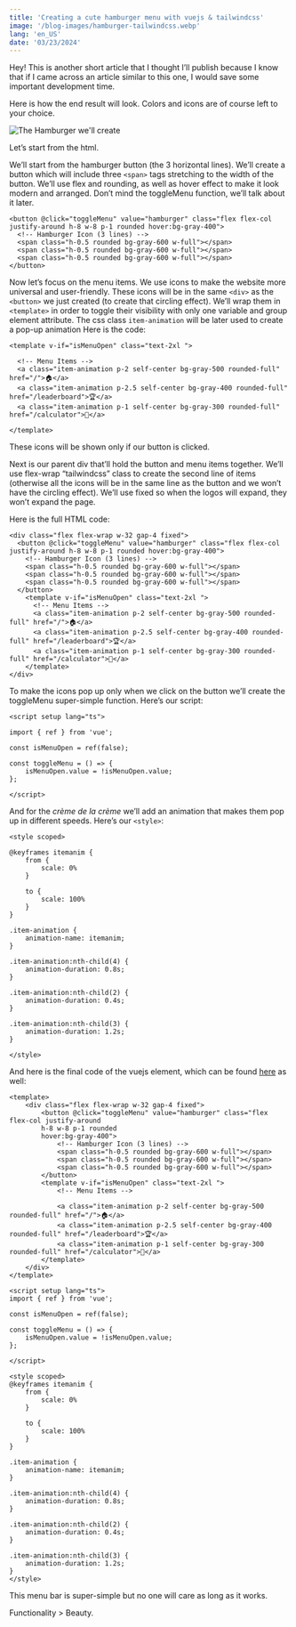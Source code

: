 ```yaml
---
title: 'Creating a cute hamburger menu with vuejs & tailwindcss'
image: '/blog-images/hamburger-tailwindcss.webp'
lang: 'en_US'
date: '03/23/2024'
---
```

Hey! This is another short article that I thought I’ll publish because I know that if I came across an article similar to this one, I would save some important development time.

Here is how the end result will look. Colors and icons are of course left to your choice.

![The Hamburger we'll create](/blog-images/hamburger-tailwindcss-example.png)

Let’s start from the html.

We’ll start from the hamburger button (the 3 horizontal lines). We’ll create a button which will include three `<span>` tags stretching to the width of the button. We’ll use flex and rounding, as well as hover effect to make it look modern and arranged. Don’t mind the toggleMenu function, we’ll talk about it later.

```
<button @click="toggleMenu" value="hamburger" class="flex flex-col justify-around h-8 w-8 p-1 rounded hover:bg-gray-400">
  <!-- Hamburger Icon (3 lines) -->
  <span class="h-0.5 rounded bg-gray-600 w-full"></span>
  <span class="h-0.5 rounded bg-gray-600 w-full"></span>
  <span class="h-0.5 rounded bg-gray-600 w-full"></span>
</button>
```

Now let’s focus on the menu items. We use icons to make the website more universal and user-friendly. These icons will be in the same `<div>` as the `<button>` we just created (to create that circling effect). We’ll wrap them in `<template>` in order to toggle their visibility with only one variable and group element attribute. The css class `item-animation` will be later used to create a pop-up animation Here is the code:

```
<template v-if="isMenuOpen" class="text-2xl ">

  <!-- Menu Items -->
  <a class="item-animation p-2 self-center bg-gray-500 rounded-full" href="/">🏠</a>
  <a class="item-animation p-2.5 self-center bg-gray-400 rounded-full" href="/leaderboard">🏆</a>
  <a class="item-animation p-1 self-center bg-gray-300 rounded-full" href="/calculator">🧮</a>

</template>
```

These icons will be shown only if our button is clicked.

Next is our parent div that’ll hold the button and menu items together. We’ll use flex-wrap “tailwindcss” class to create the second line of items (otherwise all the icons will be in the same line as the button and we won’t have the circling effect). We’ll use fixed so when the logos will expand, they won’t expand the page.

Here is the full HTML code:

```
<div class="flex flex-wrap w-32 gap-4 fixed">
  <button @click="toggleMenu" value="hamburger" class="flex flex-col justify-around h-8 w-8 p-1 rounded hover:bg-gray-400">
    <!-- Hamburger Icon (3 lines) -->
    <span class="h-0.5 rounded bg-gray-600 w-full"></span>
    <span class="h-0.5 rounded bg-gray-600 w-full"></span>
    <span class="h-0.5 rounded bg-gray-600 w-full"></span>
  </button>
    <template v-if="isMenuOpen" class="text-2xl ">
      <!-- Menu Items -->
      <a class="item-animation p-2 self-center bg-gray-500 rounded-full" href="/">🏠</a>
      <a class="item-animation p-2.5 self-center bg-gray-400 rounded-full" href="/leaderboard">🏆</a>
      <a class="item-animation p-1 self-center bg-gray-300 rounded-full" href="/calculator">🧮</a>
    </template>
</div>
```

To make the icons pop up only when we click on the button we’ll create the toggleMenu super-simple function. Here’s our script:

```
<script setup lang="ts">

import { ref } from 'vue';

const isMenuOpen = ref(false);

const toggleMenu = () => {
    isMenuOpen.value = !isMenuOpen.value;
};

</script>
```

And for the *crème de la crème* we’ll add an animation that makes them pop up in different speeds. Here’s our `<style>`:

```
<style scoped>

@keyframes itemanim {
    from {
        scale: 0%
    }

    to {
        scale: 100%
    }
}

.item-animation {
    animation-name: itemanim;
}

.item-animation:nth-child(4) {
    animation-duration: 0.8s;
}

.item-animation:nth-child(2) {
    animation-duration: 0.4s;
}

.item-animation:nth-child(3) {
    animation-duration: 1.2s;
}

</style>
```

And here is the final code of the vuejs element, which can be found [here](https://gist.github.com/ya5huk/62ed5392b57c93d896705eaddbca956b) as well:

```
<template>
    <div class="flex flex-wrap w-32 gap-4 fixed">
        <button @click="toggleMenu" value="hamburger" class="flex flex-col justify-around
        h-8 w-8 p-1 rounded
        hover:bg-gray-400">
            <!-- Hamburger Icon (3 lines) -->
            <span class="h-0.5 rounded bg-gray-600 w-full"></span>
            <span class="h-0.5 rounded bg-gray-600 w-full"></span>
            <span class="h-0.5 rounded bg-gray-600 w-full"></span>
        </button>
        <template v-if="isMenuOpen" class="text-2xl ">
            <!-- Menu Items -->

            <a class="item-animation p-2 self-center bg-gray-500 rounded-full" href="/">🏠</a>
            <a class="item-animation p-2.5 self-center bg-gray-400 rounded-full" href="/leaderboard">🏆</a>
            <a class="item-animation p-1 self-center bg-gray-300 rounded-full" href="/calculator">🧮</a>
        </template>
    </div>
</template>

<script setup lang="ts">
import { ref } from 'vue';

const isMenuOpen = ref(false);

const toggleMenu = () => {
    isMenuOpen.value = !isMenuOpen.value;
};

</script>

<style scoped>
@keyframes itemanim {
    from {
        scale: 0%
    }

    to {
        scale: 100%
    }
}

.item-animation {
    animation-name: itemanim;
}

.item-animation:nth-child(4) {
    animation-duration: 0.8s;
}

.item-animation:nth-child(2) {
    animation-duration: 0.4s;
}

.item-animation:nth-child(3) {
    animation-duration: 1.2s;
}
</style>
```

This menu bar is super-simple but no one will care as long as it works.

Functionality > Beauty.

